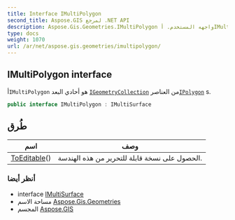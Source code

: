 ```yaml
---
title: Interface IMultiPolygon
second_title: Aspose.GIS لمرجع .NET API
description: Aspose.Gis.Geometries.IMultiPolygon واجهه المستخدم. أIMultiPolygon هو أحادي البعد IGeometryCollection من العناصرIPolygon s.
type: docs
weight: 1070
url: /ar/net/aspose.gis.geometries/imultipolygon/
---
```

## IMultiPolygon interface

أ`IMultiPolygon` هو أحادي البعد [`IGeometryCollection`](../igeometrycollection/) من العناصر[`IPolygon`](../ipolygon/) s.

```csharp
public interface IMultiPolygon : IMultiSurface
```

## طُرق

| اسم | وصف |
| --- | --- |
| [ToEditable](../../aspose.gis.geometries/imultipolygon/toeditable/)() | الحصول على نسخة قابلة للتحرير من هذه الهندسة. |

### أنظر أيضا

* interface [IMultiSurface](../imultisurface/)
* مساحة الاسم [Aspose.Gis.Geometries](../../aspose.gis.geometries/)
* المجسم [Aspose.GIS](../../)


